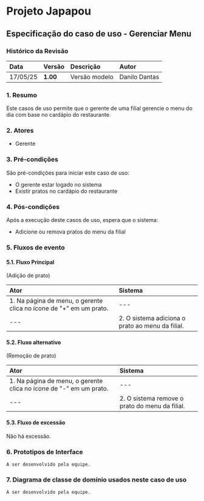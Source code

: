 # Projeto Japapou

## Especificação do caso de uso - Gerenciar Menu

### Histórico da Revisão

| Data       | Versão   | Descrição     | Autor           |
| :--------- | :------- | :------------ | :-------------- |
| 17/05/25 | **1.00** | Versão modelo | Danilo Dantas |

### 1. Resumo

Este casos de uso permite que o gerente de uma filial gerencie o menu do dia com base no cardápio do restaurante.

### 2. Atores

-   Gerente

### 3. Pré-condições

São pré-condições para iniciar este caso de uso:

-   O gerente estar logado no sistema
-   Existir pratos no cardápio do restaurante

### 4. Pós-condições

Após a execução deste casos de uso, espera que o sistema:

-   Adicione ou remova pratos do menu da filial

### 5. Fluxos de evento

#### 5.1. Fluxo Principal
(Adição de prato)

| Ator | Sistema |
|:-------|:------- |
| 1. Na página de menu, o gerente clica no ícone de "+" em um prato. | --- |
| --- | 2. O sistema adiciona o prato ao menu da filial. |

#### 5.2. Fluxo alternativo
(Remoção de prato)

| Ator | Sistema |
|:-------|:------- |
| 1. Na página de menu, o gerente clica no ícone de "-" em um prato. | --- |
| --- | 2. O sistema remove o prato do menu da filial. |

#### 5.3. Fluxo de excessão 
Não há excessão.

### 6. Prototipos de Interface

`A ser desenvolvido pela equipe.`

### 7. Diagrama de classe de domínio usados neste caso de uso

`A ser desenvolvido pela equipe.`
